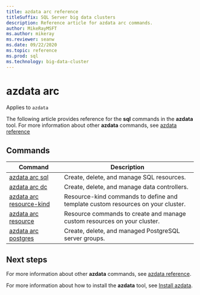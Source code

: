 ```yaml
---
title: azdata arc reference
titleSuffix: SQL Server big data clusters
description: Reference article for azdata arc commands.
author: MikeRayMSFT
ms.author: mikeray
ms.reviewer: seanw
ms.date: 09/22/2020
ms.topic: reference
ms.prod: sql
ms.technology: big-data-cluster
---
```


# azdata arc

Applies to `azdata`

The following article provides reference for the **sql** commands in the **azdata** tool. For more information about other **azdata** commands, see [azdata reference](reference-azdata.md)

## Commands

|Command|Description|
| --- | --- |
[azdata arc sql](reference-azdata-arc-sql.md) | Create, delete, and manage SQL resources.
[azdata arc dc](reference-azdata-arc-dc.md) | Create, delete, and manage data controllers.
[azdata arc resource-kind](reference-azdata-arc-resource-kind.md) | Resource-kind commands to define and template custom resources on your cluster.
[azdata arc resource](reference-azdata-arc-resource.md) | Resource commands to create and manage custom resources on your cluster.
[azdata arc postgres](reference-azdata-arc-postgres.md) | Create, delete, and managed PostgreSQL server groups.

## Next steps

For more information about other **azdata** commands, see [azdata reference](reference-azdata.md). 

For more information about how to install the **azdata** tool, see [Install azdata](..\install\deploy-install-azdata.md).

